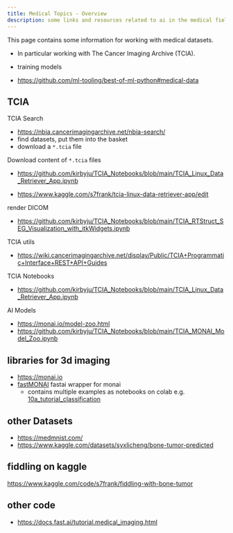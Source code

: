 ```yaml
---
title: Medical Topics - Overview
description: some links and resources related to ai in the medical field
---
```


This page contains some information for working with medical datasets.

- In particular working with The Cancer Imaging Archive (TCIA).
- training models

- https://github.com/ml-tooling/best-of-ml-python#medical-data

## TCIA

TCIA Search

- https://nbia.cancerimagingarchive.net/nbia-search/
- find datasets, put them into the basket
- download a `*.tcia` file

Download content of `*.tcia` files

- https://github.com/kirbyju/TCIA_Notebooks/blob/main/TCIA_Linux_Data_Retriever_App.ipynb

- https://www.kaggle.com/s7frank/tcia-linux-data-retriever-app/edit

render DICOM

- https://github.com/kirbyju/TCIA_Notebooks/blob/main/TCIA_RTStruct_SEG_Visualization_with_itkWidgets.ipynb

TCIA utils

- https://wiki.cancerimagingarchive.net/display/Public/TCIA+Programmatic+Interface+REST+API+Guides

TCIA Notebooks

- https://github.com/kirbyju/TCIA_Notebooks/blob/main/TCIA_Linux_Data_Retriever_App.ipynb

AI Models

- https://monai.io/model-zoo.html
- https://github.com/kirbyju/TCIA_Notebooks/blob/main/TCIA_MONAI_Model_Zoo.ipynb

## libraries for 3d imaging

- https://monai.io
- [fastMONAI](https://github.com/MMIV-ML/fastMONAI) fastai wrapper for monai
    - contains multiple examples as notebooks on colab e.g. [10a_tutorial_classification](https://colab.research.google.com/github/MMIV-ML/fastMONAI/blob/master/nbs/10a_tutorial_classification.ipynb)


## other Datasets

- https://medmnist.com/
- https://www.kaggle.com/datasets/syxlicheng/bone-tumor-predicted

## fiddling on kaggle

https://www.kaggle.com/code/s7frank/fiddling-with-bone-tumor

## other code

- https://docs.fast.ai/tutorial.medical_imaging.html
